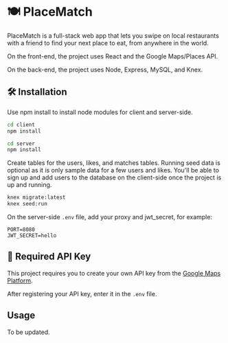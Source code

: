 # 🍽️ PlaceMatch

PlaceMatch is a full-stack web app that lets you swipe on local restaurants with a friend to find your next place to eat, from anywhere in the world.

On the front-end, the project uses React and the Google Maps/Places API.

On the back-end, the project uses Node, Express, MySQL, and Knex.

## 🛠️ Installation

Use npm install to install node modules for client and server-side.

```bash
cd client
npm install

cd server
npm install
```

Create tables for the users, likes, and matches tables. Running seed data is optional as it is only sample data for a few users and likes.
You'll be able to sign up and add users to the database on the client-side once the project is up and running.

```bash
knex migrate:latest
knex seed:run
```

On the server-side `.env` file, add your proxy and jwt_secret, for example:

```
PORT=8080
JWT_SECRET=hello
```

## 🔑 Required API Key

This project requires you to create your own API key from the
[Google Maps Platform](https://developers.google.com/maps/documentation/javascript/get-api-key).

After registering your API key, enter it in the `.env` file.

## Usage

To be updated.
